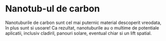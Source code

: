 # Nanotub-ul de carbon

Nanotuburile de carbon sunt cel mai puternic material descoperit vreodata, în
plus sunt si usoare! Ca rezultat, nanotuburile au o multime de potentiale
aplicatii, inclusiv cladiril, panouri solare, eventual chiar si un lift spatial.

